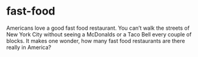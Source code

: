 # fast-food
Americans love a good fast food restaurant. You can’t walk the streets of New York City without seeing a McDonalds or a Taco Bell every couple of blocks. It makes one wonder, how many fast food restaurants are there really in America? 
